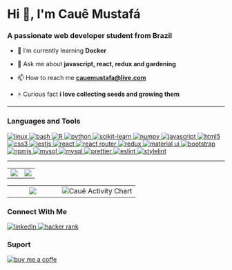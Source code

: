 # Hi 👋, I'm Cauê Mustafá

 ### A passionate web developer student from Brazil

- 🌱 I’m currently learning **Docker**

- 💬 Ask me about **javascript, react, redux and gardening**

- 📫 How to reach me **cauemustafa@live.com**

- ⚡ Curious fact **i love collecting seeds and growing them**

----
<section>
 
### Languages and Tools

  <p align="left">
    <a href="https://www.linux.org/" target="_blank" rel="noreferrer">
      <img src="https://img.shields.io/badge/Linux-FCC624?style=for-the-badge&logo=linux&logoColor=black" alt="linux"/>
    </a>
    <a href="https://www.gnu.org/software/bash/" target="_blank" rel="noreferrer">
      <img src="https://img.shields.io/badge/GNU%20Bash-4EAA25?style=for-the-badge&logo=GNU%20Bash&logoColor=white" alt="bash"/>
    </a>
    <a href="https://git-scm.com/" target="_blank" rel="noreferrer">
      <https://img.shields.io/badge/GIT-E44C30?style=for-the-badge&logo=git&logoColor=white" alt="git"/>
    </a>
    <a href="https://www.r-project.org/" target="_blank" rel="noreferrer">
      <img src="https://img.shields.io/badge/R-276DC3?style=for-the-badge&logo=r&logoColor=white" alt="R"/>
    </a>
    <a href="https://www.python.org" target="_blank" rel="noreferrer">
      <img src="https://img.shields.io/badge/Python-FFD43B?style=for-the-badge&logo=python&logoColor=blue" alt="python"/>
    </a>
    <a href="https://scikit-learn.org/stable/" target="_blank" rel="noreferrer">
      <img src="https://img.shields.io/badge/scikit_learn-F7931E?style=for-the-badge&logo=scikit-learn&logoColor=white" alt="scikit-learn"/>
    </a>
    <a href="https://numpy.org/" target="_blank" rel="noreferrer">
      <img src="https://img.shields.io/badge/Numpy-777BB4?style=for-the-badge&logo=numpy&logoColor=white" alt="numpy"/>
    </a>
    <a href="https://developer.mozilla.org/en-US/docs/Web/JavaScript" target="_blank" rel="noreferrer">
      <img src="https://img.shields.io/badge/JavaScript-323330?style=for-the-badge&logo=javascript&logoColor=F7DF1E" alt="javascript"/>
    </a>
    <a href="https://www.w3.org/html/" target="_blank" rel="noreferrer">
      <img src="https://img.shields.io/badge/HTML5-E34F26?style=for-the-badge&logo=html5&logoColor=white" alt="html5"/>
    </a>
    <a href="https://www.w3schools.com/css/" target="_blank" rel="noreferrer">
      <img src="https://img.shields.io/badge/CSS3-1572B6?style=for-the-badge&logo=css3&logoColor=white" alt="css3"/>
    </a>
    <a href="https://jestjs.io" target="_blank" rel="noreferrer">
      <img src="https://img.shields.io/badge/Jest-C21325?style=for-the-badge&logo=jest&logoColor=white" alt="jestjs"/>
    </a>
    <a href="https://reactjs.org/" target="_blank" rel="noreferrer">
      <img src="https://img.shields.io/badge/React-20232A?style=for-the-badge&logo=react&logoColor=61DAFB" alt="react"/>
    </a>
    <a href="https://reactrouter.com/en/main" target="_blank" rel="noreferrer">
      <img src="https://img.shields.io/badge/React_Router-CA4245?style=for-the-badge&logo=react-router&logoColor=white" alt="react router"/>
    </a>
    <a href="https://redux.js.org" target="_blank" rel="noreferrer">
      <img src="https://img.shields.io/badge/Redux-593D88?style=for-the-badge&logo=redux&logoColor=white" alt="redux"/>
    </a>
     <a href="https://mui.com/pt/" target="_blank" rel="noreferrer">
      <img src="https://img.shields.io/badge/Material%20UI-007FFF?style=for-the-badge&logo=mui&logoColor=white" alt="material ui"/>
    </a>
    <a href="https://getbootstrap.com/" target="_blank" rel="noreferrer">
      <img src="https://img.shields.io/badge/Bootstrap-563D7C?style=for-the-badge&logo=bootstrap&logoColor=white" alt="bootstrap"/>
    </a>
    <a href="https://www.npmjs.com/" target="_blank" rel="noreferrer">
      <img src="https://img.shields.io/badge/npm-CB3837?style=for-the-badge&logo=npm&logoColor=white" alt="npmjs"/>
    </a>
    <a href="https://www.mysql.com/" target="_blank" rel="noreferrer">
      <img src="https://img.shields.io/badge/MySQL-005C84?style=for-the-badge&logo=mysql&logoColor=white" alt="mysql"/>
    </a>
    <a href="https://www.php.net/" target="_blank" rel="noreferrer">
      <img src="https://img.shields.io/badge/PHP-777BB4?style=for-the-badge&logo=php&logoColor=white" alt="mysql"/>
    </a>
        <a href="https://prettier.io/" target="_blank" rel="noreferrer">
      <img src="https://img.shields.io/badge/prettier-1A2C34?style=for-the-badge&logo=prettier&logoColor=F7BA3E" alt="prettier"/>
    </a>
     <a href="https://eslint.org/" target="_blank" rel="noreferrer">
      <img src="https://img.shields.io/badge/eslint-3A33D1?style=for-the-badge&logo=eslint&logoColor=white" alt="eslint"/>
    </a>
    <a href="https://stylelint.io/" target="_blank" rel="noreferrer">
      <img src="https://img.shields.io/badge/stylelint-000?style=for-the-badge&logo=stylelint&logoColor=white" alt="stylelint"/>
    </a>
  </p>

----
</section>

<table>
  <tr>
    <td width="50%" align="center" vertical-align="middle">
      <img src="https://github-readme-stats.vercel.app/api?username=cauemustafa&theme=tokyonight&show_icons=true&hide_border=true" />
    </td>
    <td width="50%" align="center" vertical-align="middle">
      <img src="https://github-readme-streak-stats.herokuapp.com/?user=cauemustafa&theme=tokyonight&hide_border=true" />
    </td>
  </tr>
</table>

<table>
  <tr>
    <td width="40%" align="center" vertical-align="middle">
      <img src="https://github-readme-stats.vercel.app/api/top-langs/?username=cauemustafa&layout=compact&theme=tokyonight&hide_border=true" />
    </td>
    <td width="70%" align="center" vertical-align="middle">
      <img alt="Cauê Activity Chart" src="https://activity-graph.herokuapp.com/graph?username=cauemustafa&bg_color=1a1b27&color=58a6ff&line=bf91f3&point=38bdae&hide_border=true&area_color=00ffd2&area=true" />
    </td>
  </tr>
</table>

### Connect With Me

<a href="https://linkedin.com/in/cauemustafa" target="_blank">
  <img src="https://img.shields.io/badge/LinkedIn-0077B5?style=for-the-badge&logo=linkedin&logoColor=white" alt="linkedIn"/>
</a>

<a href="https://www.hackerrank.com/cauemustafa" target="_blank">
  <img src="https://img.shields.io/badge/-Hackerrank-2EC866?style=for-the-badge&logo=HackerRank&logoColor=white" alt="hacker rank"/>
</a>

### Suport

<a href="https://www.buymeacoffee.com/cauemustafa" target="_blank">
  <img src="https://img.shields.io/badge/Buy_Me_A_Coffee-FFDD00?style=for-the-badge&logo=buy-me-a-coffee&logoColor=black" alt="buy me a coffe" />
</a>
